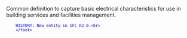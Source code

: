 Common definition to capture basic electrical characteristics for use in building services and facilities management.

> <font color="#0000ff" size="-1">
    	HISTORY: New entity in IFC R2.0.<br>
    	</font>